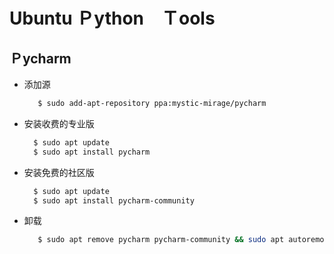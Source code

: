 # Ubuntu Ｐython　Ｔools

## Ｐycharm

* 添加源

   ```sh
      $ sudo add-apt-repository ppa:mystic-mirage/pycharm
   ```
* 安装收费的专业版
  
   ```sh
     $ sudo apt update
     $ sudo apt install pycharm
   ```

* 安装免费的社区版

   ```sh
     $ sudo apt update
     $ sudo apt install pycharm-community
   ```
  
* 卸载
 
   ```sh
      $ sudo apt remove pycharm pycharm-community && sudo apt autoremove
   ```

